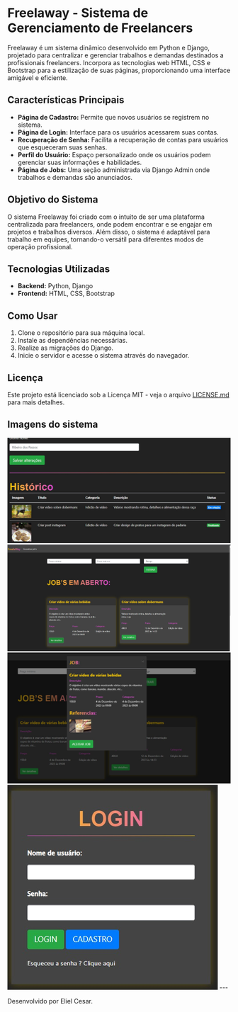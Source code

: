 # Freelaway - Sistema de Gerenciamento de Freelancers

Freelaway é um sistema dinâmico desenvolvido em Python e Django, projetado para centralizar e gerenciar trabalhos e demandas destinados a profissionais freelancers. Incorpora as tecnologias web HTML, CSS e Bootstrap para a estilização de suas páginas, proporcionando uma interface amigável e eficiente.

## Características Principais

- **Página de Cadastro:** Permite que novos usuários se registrem no sistema.
- **Página de Login:** Interface para os usuários acessarem suas contas.
- **Recuperação de Senha:** Facilita a recuperação de contas para usuários que esqueceram suas senhas.
- **Perfil do Usuário:** Espaço personalizado onde os usuários podem gerenciar suas informações e habilidades.
- **Página de Jobs:** Uma seção administrada via Django Admin onde trabalhos e demandas são anunciados.

## Objetivo do Sistema

O sistema Freelaway foi criado com o intuito de ser uma plataforma centralizada para freelancers, onde podem encontrar e se engajar em projetos e trabalhos diversos. Além disso, o sistema é adaptável para trabalho em equipes, tornando-o versátil para diferentes modos de operação profissional.

## Tecnologias Utilizadas

- **Backend:** Python, Django
- **Frontend:** HTML, CSS, Bootstrap

## Como Usar

1. Clone o repositório para sua máquina local.
2. Instale as dependências necessárias.
3. Realize as migrações do Django.
4. Inicie o servidor e acesse o sistema através do navegador.

## Licença

Este projeto está licenciado sob a Licença MIT - veja o arquivo [LICENSE.md](LICENSE.md) para mais detalhes.

## Imagens do sistema
<img src="/assets/img1.jpeg">
<img src="/assets/img2.jpeg">
<img src="/assets/img3.jpeg">
<img src="/assets/img4.jpeg">
---

Desenvolvido por Eliel Cesar.
